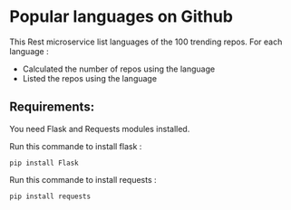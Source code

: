 # Popular languages on Github

This Rest microservice list languages of the 100 trending repos. For each language :
* Calculated the number of repos using the language
* Listed the repos using the language

## Requirements:
You need Flask and Requests modules installed.

Run this commande to install flask :

`pip install Flask`

Run this commande to install requests :

`pip install requests`
